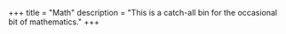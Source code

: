 +++
title = "Math"
description = "This is a catch-all bin for the occasional bit of mathematics."
+++
